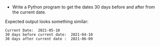 * Write a Python program to get the dates 30 days before and after from the current date.

Expected output looks something similar:
```
Current Date:  2021-05-10
30 days before current date:  2021-04-10
30 days after current date :  2021-06-09
```